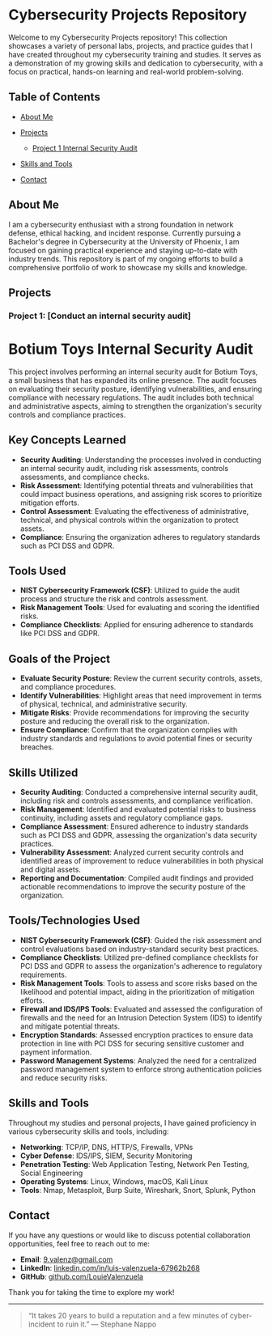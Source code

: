 # Cybersecurity Projects Repository

Welcome to my Cybersecurity Projects repository! This collection showcases a variety of personal labs, projects, and practice guides that I have created throughout my cybersecurity training and studies. It serves as a demonstration of my growing skills and dedication to cybersecurity, with a focus on practical, hands-on learning and real-world problem-solving.

## Table of Contents

- [About Me](#about-me)
- [Projects](#projects)
  - [Project 1 Internal Security Audit](#project-1)

    
- [Skills and Tools](#skills-and-tools)
- [Contact](#contact)

## About Me

I am a cybersecurity enthusiast with a strong foundation in network defense, ethical hacking, and incident response. Currently pursuing a Bachelor's degree in Cybersecurity at the University of Phoenix, I am focused on gaining practical experience and staying up-to-date with industry trends. This repository is part of my ongoing efforts to build a comprehensive portfolio of work to showcase my skills and knowledge.

## Projects

### Project 1: [Conduct an internal security audit] 
# Botium Toys Internal Security Audit

This project involves performing an internal security audit for Botium Toys, a small business that has expanded its online presence. The audit focuses on evaluating their security posture, identifying vulnerabilities, and ensuring compliance with necessary regulations. The audit includes both technical and administrative aspects, aiming to strengthen the organization's security controls and compliance practices.

## Key Concepts Learned
- **Security Auditing**: Understanding the processes involved in conducting an internal security audit, including risk assessments, controls assessments, and compliance checks.
- **Risk Assessment**: Identifying potential threats and vulnerabilities that could impact business operations, and assigning risk scores to prioritize mitigation efforts.
- **Control Assessment**: Evaluating the effectiveness of administrative, technical, and physical controls within the organization to protect assets.
- **Compliance**: Ensuring the organization adheres to regulatory standards such as PCI DSS and GDPR.

## Tools Used
- **NIST Cybersecurity Framework (CSF)**: Utilized to guide the audit process and structure the risk and controls assessment.
- **Risk Management Tools**: Used for evaluating and scoring the identified risks.
- **Compliance Checklists**: Applied for ensuring adherence to standards like PCI DSS and GDPR.

## Goals of the Project
- **Evaluate Security Posture**: Review the current security controls, assets, and compliance procedures.
- **Identify Vulnerabilities**: Highlight areas that need improvement in terms of physical, technical, and administrative security.
- **Mitigate Risks**: Provide recommendations for improving the security posture and reducing the overall risk to the organization.
- **Ensure Compliance**: Confirm that the organization complies with industry standards and regulations to avoid potential fines or security breaches.


## Skills Utilized

- **Security Auditing**: Conducted a comprehensive internal security audit, including risk and controls assessments, and compliance verification.
- **Risk Management**: Identified and evaluated potential risks to business continuity, including assets and regulatory compliance gaps.
- **Compliance Assessment**: Ensured adherence to industry standards such as PCI DSS and GDPR, assessing the organization's data security practices.
- **Vulnerability Assessment**: Analyzed current security controls and identified areas of improvement to reduce vulnerabilities in both physical and digital assets.
- **Reporting and Documentation**: Compiled audit findings and provided actionable recommendations to improve the security posture of the organization.

## Tools/Technologies Used

- **NIST Cybersecurity Framework (CSF)**: Guided the risk assessment and control evaluations based on industry-standard security best practices.
- **Compliance Checklists**: Utilized pre-defined compliance checklists for PCI DSS and GDPR to assess the organization's adherence to regulatory requirements.
- **Risk Management Tools**: Tools to assess and score risks based on the likelihood and potential impact, aiding in the prioritization of mitigation efforts.
- **Firewall and IDS/IPS Tools**: Evaluated and assessed the configuration of firewalls and the need for an Intrusion Detection System (IDS) to identify and mitigate potential threats.
- **Encryption Standards**: Assessed encryption practices to ensure data protection in line with PCI DSS for securing sensitive customer and payment information.
- **Password Management Systems**: Analyzed the need for a centralized password management system to enforce strong authentication policies and reduce security risks.




## Skills and Tools

Throughout my studies and personal projects, I have gained proficiency in various cybersecurity skills and tools, including:

- **Networking**: TCP/IP, DNS, HTTP/S, Firewalls, VPNs
- **Cyber Defense**: IDS/IPS, SIEM, Security Monitoring
- **Penetration Testing**: Web Application Testing, Network Pen Testing, Social Engineering
- **Operating Systems**: Linux, Windows, macOS, Kali Linux
- **Tools**: Nmap, Metasploit, Burp Suite, Wireshark, Snort, Splunk, Python

## Contact

If you have any questions or would like to discuss potential collaboration opportunities, feel free to reach out to me:

- **Email**: [9.valenz@gmail.com](mailto:9.valenz@gmail.com)
- **LinkedIn**: [linkedin.com/in/luis-valenzuela-67962b268](https://linkedin.com/in/luis-valenzuela-67962b268)
- **GitHub**: [github.com/LouieValenzuela](https://github.com/StarWolfx64)

Thank you for taking the time to explore my work!

---

> “It takes 20 years to build a reputation and a few minutes of cyber-incident to ruin it.” ― Stephane Nappo
